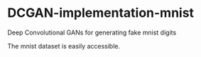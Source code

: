 # DCGAN-implementation-mnist
Deep Convolutional GANs for generating fake mnist digits


The mnist dataset is easily accessible. 
